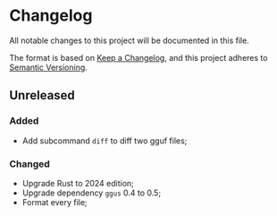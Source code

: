 # Changelog

All notable changes to this project will be documented in this file.

The format is based on [Keep a Changelog](https://keepachangelog.com/en/1.1.0/),
and this project adheres to [Semantic Versioning](https://semver.org/spec/v2.0.0.html).

## Unreleased

### Added

- Add subcommand `diff` to diff two gguf files;

### Changed

- Upgrade Rust to 2024 edition;
- Upgrade dependency `ggus` 0.4 to 0.5;
- Format every file;
